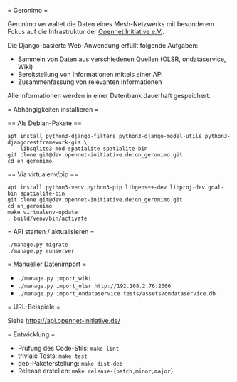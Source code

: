 = Geronimo =

Geronimo verwaltet die Daten eines Mesh-Netzwerks mit besonderem Fokus auf die Infrastruktur
der [Opennet Initiative e.V.](https://opennet-initiative.de/).

Die Django-basierte Web-Anwendung erfüllt folgende Aufgaben:

* Sammeln von Daten aus verschiedenen Quellen (OLSR, ondataservice, Wiki)
* Bereitstellung von Informationen mittels einer API
* Zusammenfassung von relevanten Informationen

Alle Informationen werden in einer Datenbank dauerhaft gespeichert.


= Abhängigkeiten installieren =

== Als Debian-Pakete ==

```shell
apt install python3-django-filters python3-django-model-utils python3-djangorestframework-gis \
	libsqlite3-mod-spatialite spatialite-bin
git clone git@dev.opennet-initiative.de:on_geronimo.git
cd on_geronimo
```


== Via virtualenv/pip ==

```shell
apt install python3-venv python3-pip libgeos++-dev libproj-dev gdal-bin spatialite-bin
git clone git@dev.opennet-initiative.de:on_geronimo.git
cd on_geronimo
make virtualenv-update
. build/venv/bin/activate
```


= API starten / aktualisieren =
```shell
./manage.py migrate
./manage.py runserver
```


= Manueller Datenimport =

* `./manage.py import_wiki`
* `./manage.py import_olsr http://192.168.2.76:2006`
* `./manage.py import_ondataservice tests/assets/ondataservice.db`


= URL-Beispiele =

Siehe https://api.opennet-initiative.de/


= Entwicklung =
* Prüfung des Code-Stils: `make lint`
* triviale Tests: `make test`
* deb-Paketerstellung: `make dist-deb`
* Release erstellen: `make release-{patch,minor,major}`
